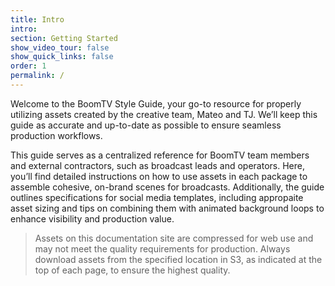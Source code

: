 ```yaml
---
title: Intro
intro:
section: Getting Started
show_video_tour: false
show_quick_links: false
order: 1
permalink: /
---
```


Welcome to the BoomTV Style Guide, your go-to resource for properly utilizing assets created by the creative team, Mateo and TJ. We’ll keep this guide as accurate and up-to-date as possible to ensure seamless production workflows.

This guide serves as a centralized reference for BoomTV team members and external contractors, such as broadcast leads and operators. Here, you’ll find detailed instructions on how to use assets in each package to assemble cohesive, on-brand scenes for broadcasts. Additionally, the guide outlines specifications for social media templates, including appropaite asset sizing and tips on combining them with animated background loops to enhance visibility and production value.

<blockquote>Assets on this documentation site are compressed for web use and may not meet the quality requirements for production. Always download assets from the specified location in S3, as indicated at the top of each page, to ensure the highest quality.</blockquote>
